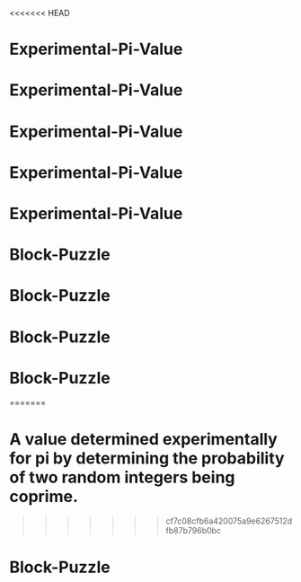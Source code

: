 <<<<<<< HEAD
# Experimental-Pi-Value
# Experimental-Pi-Value
# Experimental-Pi-Value
# Experimental-Pi-Value
# Experimental-Pi-Value
# Block-Puzzle
# Block-Puzzle
# Block-Puzzle
# Block-Puzzle
=======
# A value determined experimentally for pi by determining the probability of two random integers being coprime.
>>>>>>> cf7c08cfb6a420075a9e6267512dfb87b796b0bc
# Block-Puzzle
